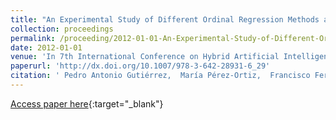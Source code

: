 ```yaml
---
title: "An Experimental Study of Different Ordinal Regression Methods and Measures"
collection: proceedings
permalink: /proceeding/2012-01-01-An-Experimental-Study-of-Different-Ordinal-Regression-Methods-and-Measures
date: 2012-01-01
venue: 'In 7th International Conference on Hybrid Artificial Intelligence Systems (HAIS2012)'
paperurl: 'http://dx.doi.org/10.1007/978-3-642-28931-6_29'
citation: ' Pedro Antonio Gutiérrez,  María Pérez-Ortiz,  Francisco Fernandez-Navarro,  Javier Sánchez-Monedero,  César Hervás-Martínez, &quot;An Experimental Study of Different Ordinal Regression Methods and Measures.&quot; In 7th International Conference on Hybrid Artificial Intelligence Systems (HAIS2012), 2012, pp.296-307.'
---
```

[Access paper here](http://dx.doi.org/10.1007/978-3-642-28931-6_29){:target="_blank"}
